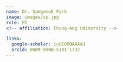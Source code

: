 ```yaml
---
name: Dr. Sangwook Park
image: images/sp.jpg
role: PI
<!-- affiliation: Chung-Ang University -->

links:
  google-scholar: iuUI0MQAAAAJ
  orcid: 0009-0008-5191-1732
---
```

